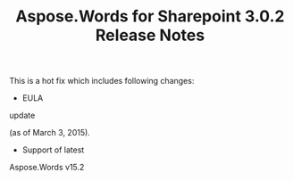﻿---
title: Aspose.Words for Sharepoint 3.0.2 Release Notes
second_title: Aspose.Words for SharePoint
articleTitle: Aspose.Words for Sharepoint 3.0.2 Release Notes
linktitle: Aspose.Words for Sharepoint 3.0.2 Release Notes
description: "Aspose.Words for Sharepoint 3.0.2 Release Notes – the latest updates and fixes."
type: docs
weight: 10
url: /sharepoint/aspose-words-for-sharepoint-3-0-2-release-notes/
---

This is a hot fix which includes following changes:

- EULA

update

(as of March 3, 2015).

- Support of latest

Aspose.Words v15.2
